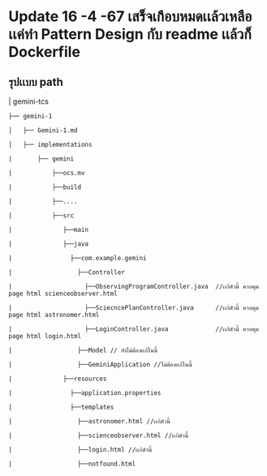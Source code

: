<h1>    Update 16 -4 -67 เสร็จเกือบหมดเเล้วเหลือเเค่ทำ Pattern Design กับ readme เเล้วก็ Dockerfile  </h1>

<h2>รุปเเบบ path</h2>


|   gemini-tcs

    ├── gemini-1
    
    │   ├── Gemini-1.md
    
    │   ├── implementations 
    
    |       ├── gemini
    
    |           ├──ocs.mv
    
    |           ├──build
    
    |           ├──....
    
    |           ├──src
    
    |              ├──main
    
    |              ├──java
    
    |                ├──com.example.gemini  
    
    |                  ├──Controller 
    
    |                    ├──ObservingProgramController.java  //เเก้ตัวนี้ ควบคุม page html scienceobserver.html 
    
    |                    ├──SciecncePlanController.java      //เเก้ตัวนี้ ควบคุม page html astronomer.html
    
    |                    ├──LoginController.java             //เเก้ตัวนี้ ควบคุม page html login.html
    
    |                  ├──Model // ยังไม่ต้องเเก้ในนี้
    
    |                  ├──GeminiApplication //ไม่ต้องเเก้ในนี้
    
    |              ├──resources
    
    |                ├──application.properties
    
    |                ├──templates
    
    |                  ├──astronomer.html //เเก้ตัวนี้
    
    |                  ├──scienceobserver.html //เเก้ตัวนี้
    
    |                  ├──login.html //เเก้ตัวนี้
    
    |                  ├──notfound.html

    



    


  

    

